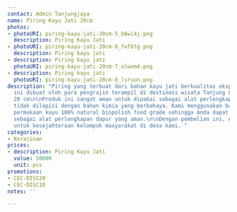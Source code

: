 ```yaml
---
contact: Admin Tanjungjaya
name: Piring Kayu Jati 20cm
photos:
- photoURI: piring-kayu-jati-20cm-5_b6wi4j.png
  description: Piring Kayu Jati
- photoURI: piring-kayu-jati-20cm-6_fufbtg.png
  description: Piring kayu jati
- description: Piring kayu jati
  photoURI: piring-kayu-jati-20cm-7_olwom4.png
- description: Piring kayu jati
  photoURI: piring-kayu-jati-20cm-8_lsruun.png
description: "Piring yang terbuat dari bahan kayu jati berkualitas ekspor. Produk
  ini dibuat oleh para pengrajin terampil di destinasi wisata Tanjung Lesung.\n\nDiameter:
  20 cm\n\nProduk ini sangat aman untuk dipakai sebagai alat perlengkapan dapur karena
  tidak dilapisi dengan bahan kimia yang berbahaya. Kami menggunakan bahan pelapis
  permukaan kayu 100% natural biopolish food grade sehingga Anda dapat menggunakannya
  sebagai alat perlengkapan dapur yang aman.\n\nDengan pembelian ini, Anda sudah berkontribusi
  untuk kesejahteraan kelompok masyarakat di desa kami. "
categories:
- Kerajinan
prices:
- description: Piring Kayu Jati
  value: 50000
  unit: pcs
promotions:
- CEC-DISC20
- CEC-DISC10
notes: ''

---
```

